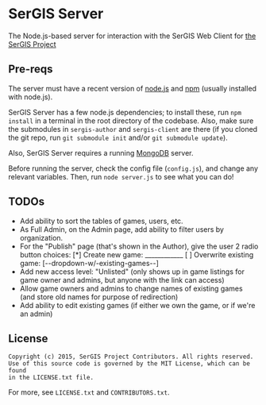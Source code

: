 # SerGIS Server

The Node.js-based server for interaction with the SerGIS Web Client for [the SerGIS Project](http://sergisproject.github.io/)

## Pre-reqs

The server must have a recent version of [node.js](http://www.nodejs.org/) and [npm](https://npmjs.org/) (usually installed with node.js).

SerGIS Server has a few node.js dependencies; to install these, run `npm install` in a terminal in the root directory of the codebase. Also, make sure the submodules in `sergis-author` and `sergis-client` are there (if you cloned the git repo, run `git submodule init` and/or `git submodule update`).

Also, SerGIS Server requires a running [MongoDB](https://www.mongodb.org/) server.

Before running the server, check the config file (`config.js`), and change any relevant variables. Then, run `node server.js` to see what you can do!

## TODOs

- Add ability to sort the tables of games, users, etc.
- As Full Admin, on the Admin page, add ability to filter users by organization.
- For the "Publish" page (that's shown in the Author), give the user 2 radio button choices:
      [*]  Create new game: ____________
      [ ]  Overwrite existing game: [--dropdown-w/-existing-games--]
- Add new access level: "Unlisted" (only shows up in game listings for game owner and admins, but anyone with the link can access)
- Allow game owners and admins to change names of existing games (and store old names for purpose of redirection)
- Add ability to edit existing games (if either we own the game, or if we're an admin)

## License

    Copyright (c) 2015, SerGIS Project Contributors. All rights reserved.
    Use of this source code is governed by the MIT License, which can be found
    in the LICENSE.txt file.

For more, see `LICENSE.txt` and `CONTRIBUTORS.txt`.
